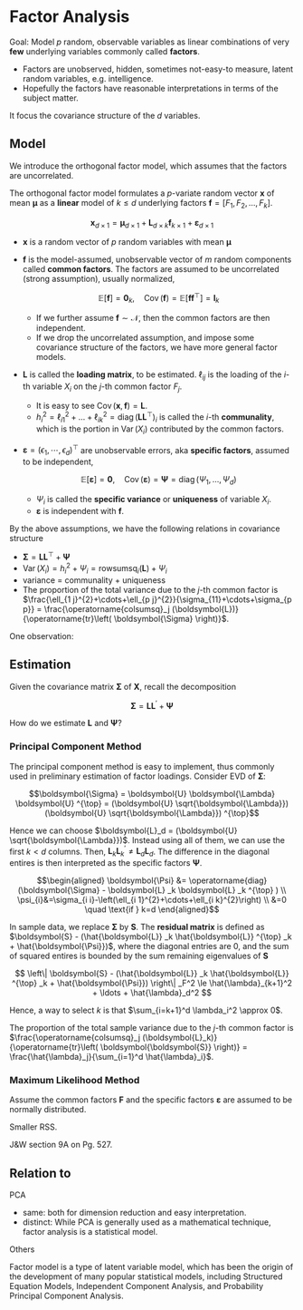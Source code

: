 # Factor Analysis

Goal: Model $p$ random, observable variables as linear combinations of very **few** underlying variables commonly called **factors**.
  - Factors are unobserved, hidden, sometimes not-easy-to measure, latent random variables, e.g. intelligence.
  - Hopefully the factors have reasonable interpretations in terms of the
subject matter.

It focus the covariance structure of the $d$ variables.


## Model

We introduce the orthogonal factor model, which assumes that the factors are uncorrelated.

The orthogonal factor model formulates a $p$-variate random vector $\boldsymbol{x}$ of mean $\boldsymbol{\mu}$ as a **linear** model of $k \le d$ underlying factors $\boldsymbol{f} = [F_1, F_2, \ldots, F_k]$.

$$
\boldsymbol{x}_{d \times 1}=\boldsymbol{\mu}_{d \times 1}+\boldsymbol{L} _{d \times k} \boldsymbol{f}_{k \times 1}+\boldsymbol{\varepsilon} _{d \times 1}
$$

- $\boldsymbol{x}$ is a random vector of $p$ random variables with mean $\boldsymbol{\mu}$
- $\boldsymbol{f}$ is the model-assumed, unobservable vector of $m$ random components called **common factors**. The factors are assumed to be uncorrelated (strong assumption), usually normalized,

  $$
  \mathbb{E} [\boldsymbol{f} ] = \boldsymbol{0} _k, \quad \operatorname{Cov}\left( \boldsymbol{f}  \right) = \mathbb{E} [\boldsymbol{f} \boldsymbol{f} ^{\top} ]  = \boldsymbol{I} _k
  $$

  - If we further assume $\boldsymbol{f} \sim \mathcal{N}$, then the common factors are then independent.
  - If we drop the uncorrelated assumption, and impose some covariance structure of the factors, we have more general factor models.

- $\boldsymbol{L}$ is called the **loading matrix**, to be estimated. $\ell_{ij}$ is the loading of the $i$-th variable $X_i$ on the $j$-th common factor $F_j$.
  - It is easy to see $\operatorname{Cov}\left( \boldsymbol{x} , \boldsymbol{f}  \right) = \boldsymbol{L}$.
  - $h_i ^2 = \ell_{i1}^2 + \ldots + \ell_{ik}^2 = \operatorname{diag}\left( \boldsymbol{L} \boldsymbol{L} ^{\top} \right)_i$ is called the $i$-th **communality**, which is the portion in $\operatorname{Var}\left( X_i \right)$ contributed by the common factors.
- $\boldsymbol{\varepsilon} = \left(\epsilon_{1}, \cdots, \epsilon_{d}\right)^{\top}$ are unobservable errors, aka **specific factors**, assumed to be independent,

  $$
  \mathbb{E} [\boldsymbol{\varepsilon} ] = \boldsymbol{0} , \quad \operatorname{Cov}\left( \boldsymbol{\varepsilon} \right) = \boldsymbol{\Psi} = \operatorname{diag}(\Psi_1, \ldots, \Psi_d)
  $$

  - $\Psi_i$ is called the **specific variance** or **uniqueness** of variable $X_i$.
  - $\boldsymbol{\varepsilon}$ is independent with $\boldsymbol{f}$.


By the above assumptions, we have the following relations in covariance structure
- $\boldsymbol{\Sigma} = \boldsymbol{L} \boldsymbol{L} ^{\top} + \boldsymbol{\Psi}$
- $\operatorname{Var}\left( X_i \right) = h_i^2 + \Psi_i = \operatorname{rowsumsq}_i (\boldsymbol{L}) + \Psi_i$
- variance = communality + uniqueness
- The proportion of the total variance due to the $j$-th common factor is $\frac{\ell_{1 j}^{2}+\cdots+\ell_{p j}^{2}}{\sigma_{11}+\cdots+\sigma_{p p}} = \frac{\operatorname{colsumsq}_j (\boldsymbol{L})}{\operatorname{tr}\left( \boldsymbol{\Sigma} \right)}$.

One observation:

## Estimation

Given the covariance matrix $\boldsymbol{\Sigma}$ of $\boldsymbol{X}$, recall the decomposition

$$\boldsymbol{\Sigma} = \boldsymbol{L} \boldsymbol{L} ^{\prime}+\boldsymbol{\Psi}$$

How do we estimate $\boldsymbol{L}$ and $\boldsymbol{\Psi}$?

### Principal Component Method

The principal component method is easy to implement, thus commonly used in preliminary estimation of factor loadings. Consider EVD of $\boldsymbol{\Sigma}$:

$$\boldsymbol{\Sigma} = \boldsymbol{U} \boldsymbol{\Lambda} \boldsymbol{U} ^{\top} = (\boldsymbol{U} \sqrt{\boldsymbol{\Lambda}})(\boldsymbol{U} \sqrt{\boldsymbol{\Lambda}}) ^{\top}$$

Hence we can choose $\boldsymbol{L}_d = (\boldsymbol{U} \sqrt{\boldsymbol{\Lambda}})$. Instead using all of them, we can use the first $k < d$ columns. Then, $\boldsymbol{L} _k \boldsymbol{L} _k ^\prime \ne \boldsymbol{L} _d \boldsymbol{L} _d$. The difference in the diagonal entires is then interpreted as the specific factors $\boldsymbol{\Psi}$.


$$\begin{aligned}
\boldsymbol{\Psi} &= \operatorname{diag}(\boldsymbol{\Sigma} - \boldsymbol{L} _k \boldsymbol{L} _k ^{\top} ) \\
\psi_{i}&=\sigma_{i i}-\left(\ell_{i 1}^{2}+\cdots+\ell_{i k}^{2}\right) \\
&=0 \quad \text{if } k=d
\end{aligned}$$


In sample data, we replace $\boldsymbol{\Sigma}$ by $\boldsymbol{S}$. The **residual matrix** is defined as $\boldsymbol{S} - (\hat{\boldsymbol{L}} _k \hat{\boldsymbol{L}} ^{\top}  _k + \hat{\boldsymbol{\Psi}})$, where the diagonal entries are 0, and the sum of squared entires is bounded by the sum remaining eigenvalues of $\boldsymbol{S}$

$$
\left\| \boldsymbol{S} - (\hat{\boldsymbol{L}} _k \hat{\boldsymbol{L}} ^{\top}  _k + \hat{\boldsymbol{\Psi}}) \right\| _F^2 \le \hat{\lambda}_{k+1}^2 + \ldots + \hat{\lambda}_d^2
$$

Hence, a way to select $k$ is that $\sum_{i=k+1}^d \lambda_i^2 \approx 0$.

The proportion of the total sample variance due to the $j$-th common factor is $\frac{\operatorname{colsumsq}_j (\boldsymbol{L}_k)}{\operatorname{tr}\left( \boldsymbol{\boldsymbol{S}} \right)} = \frac{\hat{\lambda}_j}{\sum_{i=1}^d \hat{\lambda}_i}$.

### Maximum Likelihood Method

Assume the common factors $\boldsymbol{F}$ and the specific factors $\boldsymbol{\varepsilon}$ are assumed to be normally distributed.

Smaller RSS.

J&W section 9A on Pg. 527.

## Relation to

PCA

- same: both for dimension reduction and easy interpretation.
- distinct: While PCA is generally used as a mathematical technique, factor analysis is a statistical model.

Others

Factor model is a type of latent variable model, which has been the origin of the development of many popular statistical models, including Structured Equation Models, Independent Component Analysis, and Probability Principal Component Analysis.
